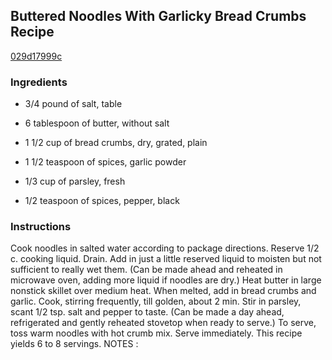 ## Buttered Noodles With Garlicky Bread Crumbs Recipe

[029d17999c](http://cookeatshare.com/recipes/buttered-noodles-with-garlicky-bread-crumbs-95661)

### Ingredients

 - 3/4 pound of salt, table

 - 6 tablespoon of butter, without salt

 - 1 1/2 cup of bread crumbs, dry, grated, plain

 - 1 1/2 teaspoon of spices, garlic powder

 - 1/3 cup of parsley, fresh

 - 1/2 teaspoon of spices, pepper, black

### Instructions

Cook noodles in salted water according to package directions. Reserve 1/2 c. cooking liquid. Drain. Add in just a little reserved liquid to moisten but not sufficient to really wet them. (Can be made ahead and reheated in microwave oven, adding more liquid if noodles are dry.) Heat butter in large nonstick skillet over medium heat. When melted, add in bread crumbs and garlic. Cook, stirring frequently, till golden, about 2 min. Stir in parsley, scant 1/2 tsp. salt and pepper to taste. (Can be made a day ahead, refrigerated and gently reheated stovetop when ready to serve.) To serve, toss warm noodles with hot crumb mix. Serve immediately. This recipe yields 6 to 8 servings. NOTES :